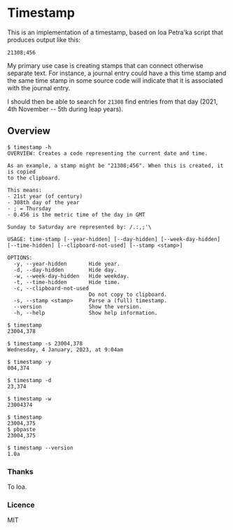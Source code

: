 #  Timestamp

This is an implementation of a timestamp, based on Ioa Petra'ka script that produces output like this:

`21308;456`

My primary use case is creating stamps that can connect otherwise separate text. For instance, a journal entry could have a this time stamp and the same time stamp in some source code will indicate that it is associated with the journal entry.

I should then be able to search for `21308` find entries from that day (2021, 4th November -- 5th during leap years).

## Overview

```
$ timestamp -h
OVERVIEW: Creates a code representing the current date and time.

As an example, a stamp might be "21308;456". When this is created, it is copied
to the clipboard.

This means:
- 21st year (of century)
- 308th day of the year
- ; = Thursday
- 0.456 is the metric time of the day in GMT

Sunday to Saturday are represented by: /.:,;'\

USAGE: time-stamp [--year-hidden] [--day-hidden] [--week-day-hidden] [--time-hidden] [--clipboard-not-used] [--stamp <stamp>]

OPTIONS:
  -y, --year-hidden       Hide year.
  -d, --day-hidden        Hide day.
  -w, --week-day-hidden   Hide weekday.
  -t, --time-hidden       Hide time.
  -c, --clipboard-not-used
                          Do not copy to clipboard.
  -s, --stamp <stamp>     Parse a (full) timestamp.
  --version               Show the version.
  -h, --help              Show help information.
```

```
$ timestamp
23004,378
```

```
$ timestamp -s 23004,378
Wednesday, 4 January, 2023, at 9:04am
```

```
$ timestamp -y
004,374
```

```
$ timestamp -d
23,374
```

```
$ timestamp -w
23004374
```

```
$ timestamp
23004,375
$ pbpaste
23004,375
```

```
$ timestamp --version
1.0a
```

### Thanks

To Ioa.

### Licence

MIT
